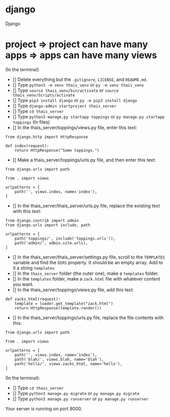 # django
Django

# project => project can have many apps => apps can have many views

(In the terminal)
- [] Delete everything but the `.gitignore`, `LICENSE`, and `README.md`.
- [] Type `python3 -m venv thais_venv` or `py -m venv thais_venv`
- [] Type `source thais_venv/bin/activate` or `source thais_venv/Scripts/activate`
- [] Type `pip3 install django` or `py -m pip3 install django`
- [] Type `django-admin startproject thais_server`
- [] Type `cd thais_server`
- [] Type `python3 manage.py startapp toppings` or `py manage.py startapp toppings`
(In files)
- [] In the thais_server/toppings/views.py file, enter this text:

```
from django.http import HttpResponse

def index(request):
    return HttpResponse("Some toppings.")
```

- [] Make a thais_server/toppings/urls.py file, and then enter this text:

```
from django.urls import path

from . import views

urlpatterns = [
    path('', views.index, name='index'),
]
```

- [] In the thais_server/thais_server/urls.py file, replace the existing text with this text:

```
from django.contrib import admin
from django.urls import include, path

urlpatterns = [
    path('toppings/', include('toppings.urls')),
    path('admin/', admin.site.urls),
]
```
- [] In the thais_server/thais_server/settings.py file, scroll to the `TEMPLATES` variable and find the `DIRS` property. It should be an empty array. Add to it a string `templates`
- [] In the `thais_server` folder (the outer one), make a `templates` folder.
- [] In the `templates` folder, make a `zack.html` file with whatever content you want.
- [] In the thais_server/toppings/views.py file, add this text:
```
def zacks_html(request):
    template = loader.get_template("zack.html")
    return HttpResponse(template.render())
```
- [] In the thais_server/toppings/urls.py file, replace the file contents with this:
```
from django.urls import path

from . import views

urlpatterns = [
    path('', views.index, name='index'),
    path('blah/', views.blah, name='blah'),
    path('hello/', views.zacks_html, name='hello'),
]
```
(In the terminal):
- [] Type `cd thais_server`
- [] Type `python3 manage.py migrate` or `py manage.py migrate`
- [] Type `python3 manage.py runserver` or `py manage.py runserver`

Your server is running on port 8000.